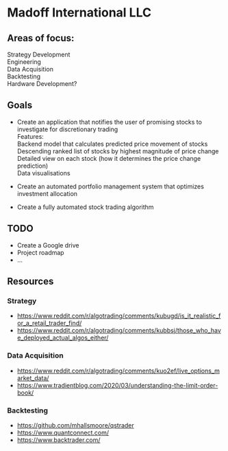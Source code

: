 # Madoff International LLC  
  
## Areas of focus:
Strategy Development  
Engineering  
Data Acquisition  
Backtesting  
Hardware Development?

## Goals
- Create an application that notifies the user of promising stocks to investigate for discretionary trading  
Features:  
Backend model that calculates predicted price movement of stocks   
Descending ranked list of stocks by highest magnitude of price change  
Detailed view on each stock (how it determines the price change prediction)  
Data visualisations
  
- Create an automated portfolio management system that optimizes investment allocation  
  
- Create a fully automated stock trading algorithm
  
## TODO
- Create a Google drive  
- Project roadmap  
- ...  
  
## Resources  
### Strategy  
- https://www.reddit.com/r/algotrading/comments/kubugd/is_it_realistic_for_a_retail_trader_find/
- https://www.reddit.com/r/algotrading/comments/kubbsj/those_who_have_deployed_actual_algos_either/  
### Data Acquisition
- https://www.reddit.com/r/algotrading/comments/kuo2ef/live_options_market_data/  
- https://www.tradientblog.com/2020/03/understanding-the-limit-order-book/  
### Backtesting
- https://github.com/mhallsmoore/qstrader  
- https://www.quantconnect.com/
- https://www.backtrader.com/
